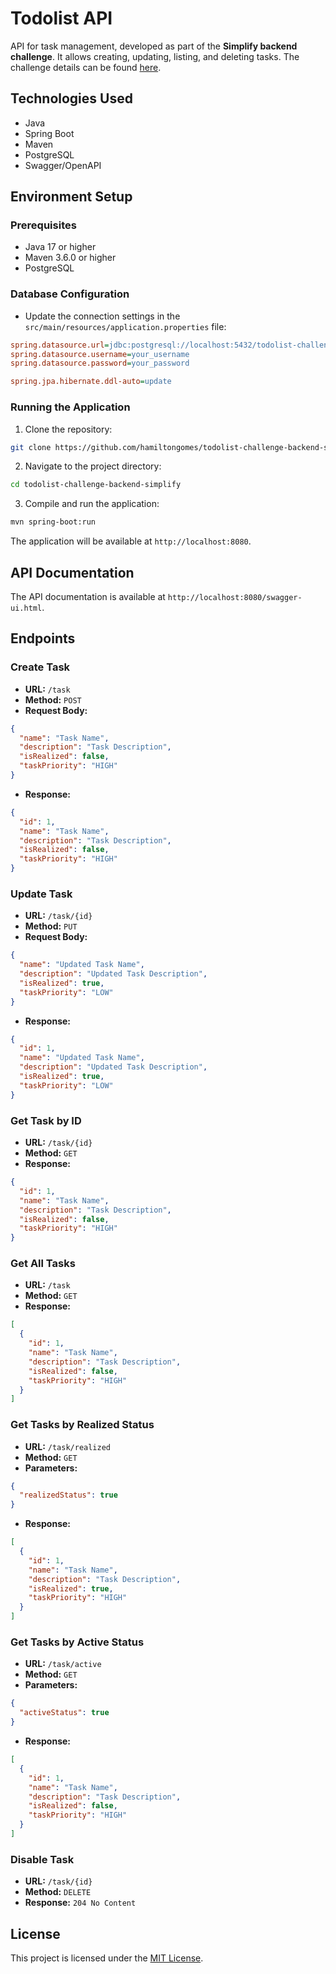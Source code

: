 # Todolist API

API for task management, developed as part of the **Simplify backend challenge**. It allows creating, updating, listing, and deleting tasks. The challenge details can be found [here](https://github.com/simplify-tec/desafio-junior-backend-simplify).

## Technologies Used

- Java
- Spring Boot
- Maven
- PostgreSQL
- Swagger/OpenAPI

## Environment Setup

### Prerequisites

- Java 17 or higher
- Maven 3.6.0 or higher
- PostgreSQL

### Database Configuration

- Update the connection settings in the `src/main/resources/application.properties` file:

```ini
spring.datasource.url=jdbc:postgresql://localhost:5432/todolist-challenge-backend-simplify
spring.datasource.username=your_username
spring.datasource.password=your_password

spring.jpa.hibernate.ddl-auto=update
```

### Running the Application

1. Clone the repository:

```bash
git clone https://github.com/hamiltongomes/todolist-challenge-backend-simplify.git
```

2. Navigate to the project directory:

```bash
cd todolist-challenge-backend-simplify
```

3. Compile and run the application:

```bash
mvn spring-boot:run
```

The application will be available at `http://localhost:8080`.

## API Documentation

The API documentation is available at `http://localhost:8080/swagger-ui.html`.

## Endpoints

### Create Task

- **URL:** `/task`
- **Method:** `POST`
- **Request Body:**

```json
{
  "name": "Task Name",
  "description": "Task Description",
  "isRealized": false,
  "taskPriority": "HIGH"
}
```

- **Response:**

```json
{
  "id": 1,
  "name": "Task Name",
  "description": "Task Description",
  "isRealized": false,
  "taskPriority": "HIGH"
}
```

### Update Task

- **URL:** `/task/{id}`
- **Method:** `PUT`
- **Request Body:**

```json
{
  "name": "Updated Task Name",
  "description": "Updated Task Description",
  "isRealized": true,
  "taskPriority": "LOW"
}
```

- **Response:**

```json
{
  "id": 1,
  "name": "Updated Task Name",
  "description": "Updated Task Description",
  "isRealized": true,
  "taskPriority": "LOW"
}
```

### Get Task by ID

- **URL:** `/task/{id}`
- **Method:** `GET`
- **Response:**

```json
{
  "id": 1,
  "name": "Task Name",
  "description": "Task Description",
  "isRealized": false,
  "taskPriority": "HIGH"
}
```

### Get All Tasks

- **URL:** `/task`
- **Method:** `GET`
- **Response:**

```json
[
  {
    "id": 1,
    "name": "Task Name",
    "description": "Task Description",
    "isRealized": false,
    "taskPriority": "HIGH"
  }
]
```

### Get Tasks by Realized Status

- **URL:** `/task/realized`
- **Method:** `GET`
- **Parameters:**

```json
{
  "realizedStatus": true
}
```

- **Response:**

```json
[
  {
    "id": 1,
    "name": "Task Name",
    "description": "Task Description",
    "isRealized": true,
    "taskPriority": "HIGH"
  }
]
```

### Get Tasks by Active Status

- **URL:** `/task/active`
- **Method:** `GET`
- **Parameters:**

```json
{
  "activeStatus": true
}
```

- **Response:**

```json
[
  {
    "id": 1,
    "name": "Task Name",
    "description": "Task Description",
    "isRealized": false,
    "taskPriority": "HIGH"
  }
]
```

### Disable Task

- **URL:** `/task/{id}`
- **Method:** `DELETE`
- **Response:** `204 No Content`

## License

This project is licensed under the [MIT License](https://opensource.org/licenses/MIT).
